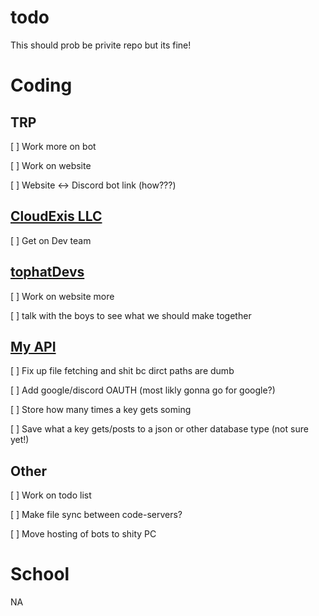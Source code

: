 # todo
This should prob be privite repo but its fine!


# Coding

## TRP
[ ] Work more on bot

[ ] Work on website 

[ ] Website <-> Discord bot link (how???)

## [CloudExis LLC](https://cloudexis.us/)
[ ] Get on Dev team

## [tophatDevs](https://github.com/TophatDevs)
[ ] Work on website more

[ ] talk with the boys to see what we should make together

## [My API](http://airplanegobrr.us.to:5000)
[ ] Fix up file fetching and shit bc dirct paths are dumb

[ ] Add google/discord OAUTH (most likly gonna go for google?)

[ ] Store how many times a key gets soming

[ ] Save what a key gets/posts to a json or other database type (not sure yet!)


## Other
[ ] Work on todo list

[ ] Make file sync between code-servers?

[ ] Move hosting of bots to shity PC



# School
NA